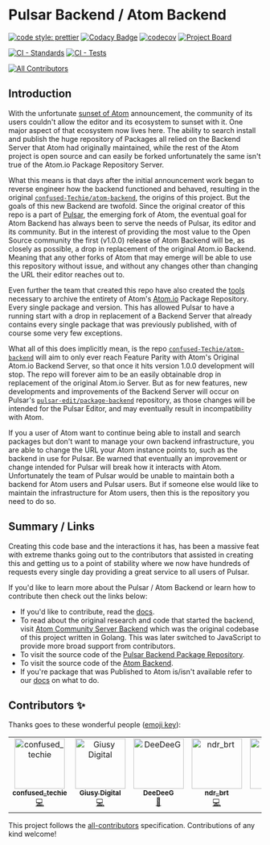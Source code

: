 # Pulsar Backend / Atom Backend
[![code style: prettier](https://img.shields.io/badge/code_style-prettier-ff69b4.svg?style=flat-square)](https://github.com/prettier/prettier)
[![Codacy Badge](https://app.codacy.com/project/badge/Grade/2a0877b7d4254cc098fb0da600056643)](https://www.codacy.com/gh/pulsar-edit/package-backend/dashboard?utm_source=github.com&amp;utm_medium=referral&amp;utm_content=pulsar-edit/package-backend&amp;utm_campaign=Badge_Grade)
[![codecov](https://codecov.io/gh/pulsar-edit/package-backend/branch/main/graph/badge.svg?token=LZ33F9DSH4)](https://codecov.io/gh/pulsar-edit/package-backend)
[![Project Board](https://img.shields.io/badge/Roadmap-GitHub%20Project%20Board-success)](https://github.com/orgs/pulsar-edit/projects/2/views/1)

[![CI - Standards](https://github.com/pulsar-edit/package-backend/actions/workflows/ci-standards.yml/badge.svg)](https://github.com/pulsar-edit/package-backend/actions/workflows/ci-standards.yml)
[![CI - Tests](https://github.com/pulsar-edit/package-backend/actions/workflows/ci-tests.yml/badge.svg)](https://github.com/pulsar-edit/package-backend/actions/workflows/ci-tests.yml)
<!-- ALL-CONTRIBUTORS-BADGE:START - Do not remove or modify this section -->
[![All Contributors](https://img.shields.io/badge/all_contributors-6-orange.svg?style=flat-square)](#contributors-)
<!-- ALL-CONTRIBUTORS-BADGE:END -->


## Introduction

With the unfortunate [sunset of Atom](https://github.blog/2022-06-08-sunsetting-atom/) announcement, the community of its users couldn't allow the editor and its ecosystem to sunset with it. One major aspect of that ecosystem now lives here. The ability to search install and publish the huge repository of Packages all relied on the Backend Server that Atom had originally maintained, while the rest of the Atom project is open source and can easily be forked unfortunately the same isn't true of the Atom.io Package Repository Server.

What this means is that days after the initial announcement work began to reverse engineer how the backend functioned and behaved, resulting in the original [`confused-Techie/atom-backend`](https://github.com/confused-Techie/atom-backend), the origins of this project. But the goals of this new Backend are twofold.
Since the original creator of this repo is a part of [Pulsar](https://github.com/pulsar-edit), the emerging fork of Atom, the eventual goal for Atom Backend has always been to serve the needs of Pulsar, its editor and its community. But in the interest of providing the most value to the Open Source community the first (v1.0.0) release of Atom Backend will be, as closely as possible, a drop in replacement of the original Atom.io Backend. Meaning that any other forks of Atom that may emerge will be able to use this repository without issue, and without any changes other than changing the URL their editor reaches out to.

Even further the team that created this repo have also created the [tools](https://github.com/confused-Techie/AtomPackagesArchive) necessary to archive the entirety of Atom's [Atom.io](https://atom.io/packages) Package Repository. Every single package and version. This has allowed Pulsar to have a running start with a drop in replacement of a Backend Server that already contains every single package that was previously published, with of course some very few exceptions.

What all of this does implicitly mean, is the repo [`confused-Techie/atom-backend`](https://github.com/confused-Techie/atom-backend) will aim to only ever reach Feature Parity with Atom's Original Atom.io Backend Server, so that once it hits version 1.0.0 development will stop. The repo will forever aim to be an easily obtainable drop in replacement of the original Atom.io Server. But as for new features, new developments and improvements of the Backend Server will occur on Pulsar's [`pulsar-edit/package-backend`](https://github.com/pulsar-edit/package-backend) repository, as those changes will be intended for the Pulsar Editor, and may eventually result in incompatibility with Atom.

If you a user of Atom want to continue being able to install and search packages but don't want to manage your own backend infrastructure, you are able to change the URL your Atom instance points to, such as the backend in use for Pulsar. Be warned that eventually an improvement or change intended for Pulsar will break how it interacts with Atom. Unfortunately the team of Pulsar would be unable to maintain both a backend for Atom users and Pulsar users. But if someone else would like to maintain the infrastructure for Atom users, then this is the repository you need to do so.

## Summary / Links

Creating this code base and the interactions it has, has been a massive feat with extreme thanks going out to the contributors that assisted in creating this and getting us to a point of stability where we now have hundreds of requests every single day providing a great service to all users of Pulsar.

If you'd like to learn more about the Pulsar / Atom Backend or learn how to contribute then check out the links below:

* If you'd like to contribute, read the [docs](/docs/reference/index.md).
* To read about the original research and code that started the backend, visit [Atom Community Server Backend](https://github.com/confused-Techie/atom-community-server-backend) which was the original codebase of this project written in Golang. This was later switched to JavaScript to provide more broad support from contributors.
* To visit the source code of the [Pulsar Backend Package Repository](https://github.com/pulsar-edit/package-backend).
* To visit the source code of the [Atom Backend](https://github.com/confused-Techie/atom-backend).
* If you're package that was Published to Atom is/isn't available refer to our [docs](/docs/reference/packages.md) on what to do.

## Contributors ✨

Thanks goes to these wonderful people ([emoji key](https://allcontributors.org/docs/en/emoji-key)):

<!-- ALL-CONTRIBUTORS-LIST:START - Do not remove or modify this section -->
<!-- prettier-ignore-start -->
<!-- markdownlint-disable -->
<table>
  <tbody>
    <tr>
      <td align="center" valign="top" width="14.28%"><a href="https://github.com/confused-Techie"><img src="https://avatars.githubusercontent.com/u/26921489?v=4?s=100" width="100px;" alt="confused_techie"/><br /><sub><b>confused_techie</b></sub></a><br /><a href="https://github.com/confused-Techie/atom-backend/commits?author=confused-Techie" title="Code">💻</a></td>
      <td align="center" valign="top" width="14.28%"><a href="https://github.com/Digitalone1"><img src="https://avatars.githubusercontent.com/u/25790525?v=4?s=100" width="100px;" alt="Giusy Digital"/><br /><sub><b>Giusy Digital</b></sub></a><br /><a href="https://github.com/confused-Techie/atom-backend/commits?author=Digitalone1" title="Code">💻</a></td>
      <td align="center" valign="top" width="14.28%"><a href="https://github.com/DeeDeeG"><img src="https://avatars.githubusercontent.com/u/20157115?v=4?s=100" width="100px;" alt="DeeDeeG"/><br /><sub><b>DeeDeeG</b></sub></a><br /><a href="#ideas-DeeDeeG" title="Ideas, Planning, & Feedback">🤔</a></td>
      <td align="center" valign="top" width="14.28%"><a href="https://github.com/ndr-brt"><img src="https://avatars.githubusercontent.com/u/8570990?v=4?s=100" width="100px;" alt="ndr_brt"/><br /><sub><b>ndr_brt</b></sub></a><br /><a href="https://github.com/confused-Techie/atom-backend/commits?author=ndr-brt" title="Code">💻</a></td>
      <td align="center" valign="top" width="14.28%"><a href="https://github.com/Daeraxa"><img src="https://avatars.githubusercontent.com/u/58074586?v=4?s=100" width="100px;" alt="Daeraxa"/><br /><sub><b>Daeraxa</b></sub></a><br /><a href="https://github.com/confused-Techie/atom-backend/commits?author=Daeraxa" title="Documentation">📖</a></td>
      <td align="center" valign="top" width="14.28%"><a href="http://justinwhite.info/"><img src="https://avatars.githubusercontent.com/u/6710794?v=4?s=100" width="100px;" alt="Justin White"/><br /><sub><b>Justin White</b></sub></a><br /><a href="https://github.com/confused-Techie/atom-backend/commits?author=kyjus25" title="Code">💻</a></td>
    </tr>
  </tbody>
</table>

<!-- markdownlint-restore -->
<!-- prettier-ignore-end -->

<!-- ALL-CONTRIBUTORS-LIST:END -->

This project follows the [all-contributors](https://github.com/all-contributors/all-contributors) specification. Contributions of any kind welcome!
